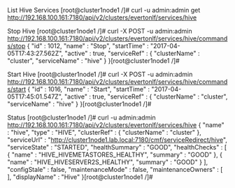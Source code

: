 List Hive Services
[root@cluster1node1 /]# curl -u admin:admin get http://192.168.100.161:7180/api/v2/clusters/evertonlf/services/hive


Stop Hive
[root@cluster1node1 /]# curl -X POST -u admin:admin http://192.168.100.161:7180/api/v2/clusters/evertonlf/services/hive/commands/stop
{
  "id" : 1012,
  "name" : "Stop",
  "startTime" : "2017-04-05T17:43:27.562Z",
  "active" : true,
  "serviceRef" : {
    "clusterName" : "cluster",
    "serviceName" : "hive"
  }
}[root@cluster1node1 /]#




Start Hive
[root@cluster1node1 /]# curl -X POST -u admin:admin http://192.168.100.161:7180/api/v2/clusters/evertonlf/services/hive/commands/start
{
  "id" : 1016,
  "name" : "Start",
  "startTime" : "2017-04-05T17:45:01.547Z",
  "active" : true,
  "serviceRef" : {
    "clusterName" : "cluster",
    "serviceName" : "hive"
  }
}[root@cluster1node1 /]#



Status
[root@cluster1node1 /]# curl -u admin:admin http://192.168.100.161:7180/api/v2/clusters/evertonlf/services/hive
{
  "name" : "hive",
  "type" : "HIVE",
  "clusterRef" : {
    "clusterName" : "cluster"
  },
  "serviceUrl" : "http://cluster1node1.lab.local:7180/cmf/serviceRedirect/hive",
  "serviceState" : "STARTED",
  "healthSummary" : "GOOD",
  "healthChecks" : [ {
    "name" : "HIVE_HIVEMETASTORES_HEALTHY",
    "summary" : "GOOD"
  }, {
    "name" : "HIVE_HIVESERVER2S_HEALTHY",
    "summary" : "GOOD"
  } ],
  "configStale" : false,
  "maintenanceMode" : false,
  "maintenanceOwners" : [ ],
  "displayName" : "Hive"
}[root@cluster1node1 /]#
